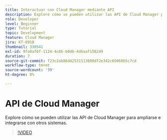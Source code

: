 ```yaml
---
title: Interactuar con Cloud Manager mediante API
description: Explore cómo se pueden utilizar las API de Cloud Manager para ampliarse e integrarse con otros sistemas.
role: Developer
level: Beginner
type: Tutorial
topic: Development
feature: Cloud Manager
jira: KT-6918
thumbnail: 330541
exl-id: 9fa0af6f-1124-4c8b-b0d6-4d6aaf158249
duration: 7
source-git-commit: f23c2ab86d42531113690df2e342c65060b5c7cd
workflow-type: tm+mt
source-wordcount: '39'
ht-degree: 0%

---
```


# API de Cloud Manager

Explore cómo se pueden utilizar las API de Cloud Manager para ampliarse e integrarse con otros sistemas.

>[!VIDEO](https://video.tv.adobe.com/v/330541?quality=12&learn=on)
